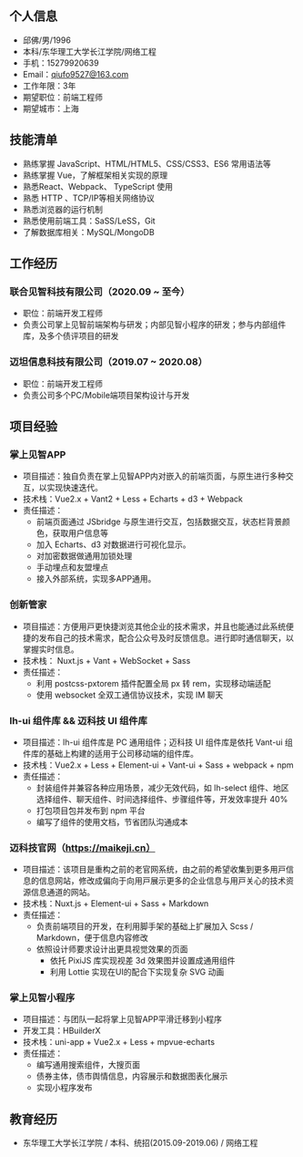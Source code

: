 ## 个人信息

- 邱佛/男/1996
- 本科/东华理⼯⼤学⻓江学院/⽹络⼯程
- ⼿机：15279920639
- Email：qiufo9527@163.com
- 工作年限：3年
- 期望职位：前端工程师
- 期望城市：上海

## 技能清单

- 熟练掌握 JavaScript、HTML/HTML5、CSS/CSS3、ES6 常用语法等
- 熟练掌握 Vue，了解框架相关实现的原理
- 熟悉React、Webpack、 TypeScript 使用
- 熟悉 HTTP 、TCP/IP等相关网络协议
- 熟悉浏览器的运行机制
- 熟悉使用前端⼯具：SaSS/LeSS，Git
- 了解数据库相关：MySQL/MongoDB

## 工作经历

### 联合见智科技有限公司（2020.09 ~ 至今）

- 职位：前端开发工程师
- 负责公司掌上见智前端架构与研发；内部见智小程序的研发；参与内部组件库，及多个债评项目的研发

### 迈坦信息科技有限公司（2019.07 ~ 2020.08）

- 职位：前端开发工程师
- 负责公司多个PC/Mobile端项目架构设计与开发

## 项目经验

### 掌上见智APP

- 项目描述：独自负责在掌上见智APP内对嵌入的前端页面，与原生进行多种交互，以实现快速迭代。
- 技术栈：Vue2.x + Vant2 + Less + Echarts + d3 + Webpack
- 责任描述：
  - 前端页面通过 JSbridge 与原生进行交互，包括数据交互，状态栏背景颜色，获取用户信息等
  - 加入 Echarts、d3 对数据进行可视化显示。
  - 对加密数据做通用加锁处理
  - 手动埋点和友盟埋点
  - 接入外部系统，实现多APP通用。

### 创新管家

- 项目描述：⽅便⽤⼾更快捷浏览其他企业的技术需求，并且也能通过此系统便捷的发布⾃⼰的技术需求，配合公众号及时反馈信息。进⾏即时通信聊天，以掌握实时信息。
- 技术栈： Nuxt.js + Vant + WebSocket + Sass
- 责任描述：
  - 利⽤ postcss-pxtorem 插件配置全局 px 转 rem，实现移动端适配
  - 使⽤ websocket 全双⼯通信协议技术，实现 IM 聊天

### lh-ui 组件库 && 迈科技 UI 组件库

- 项目描述：lh-ui 组件库是 PC 通用组件；迈科技 UI 组件库是依托 Vant-ui 组件库的基础上构建的适⽤于公司移动端的组件库。
- 技术栈：Vue2.x + Less + Element-ui + Vant-ui + Sass + webpack + npm
- 责任描述：
  - 封装组件并兼容各种应用场景，减少无效代码，如 lh-select 组件、地区选择组件、聊天组件、时间选择组件、步骤组件等，开发效率提升 40%
  - 打包项目包并发布到 npm 平台
  - 编写了组件的使⽤⽂档，节省团队沟通成本

### 迈科技官⽹（https://maikeji.cn）

- 项目描述：该项⽬是重构之前的⽼官⽹系统，由之前的希望收集到更多⽤⼾信息的信息⽹站，修改成偏向于向⽤⼾展⽰更多的企业信息与⽤⼾关⼼的技术资源信息通道的网站。
- 技术栈：Nuxt.js + Element-ui + Sass + Markdown
- 责任描述：
  - 负责前端项⽬的开发，在利⽤脚⼿架的基础上扩展加⼊ Scss / Markdown，便于信息内容修改
  - 依照设计师要求设计出更具视觉效果的⻚⾯
    - 依托 PixiJS 库实现视差 3d 效果图并设置成通⽤组件
    - 利⽤ Lottie 实现在UI的配合下实现复杂 SVG 动画

### 掌上见智小程序

- 项目描述：与团队一起将掌上见智APP平滑迁移到小程序
- 开发工具：HBuilderX
- 技术栈：uni-app + Vue2.x + Less + mpvue-echarts
- 责任描述：
  - 编写通用搜索组件，大搜页面
  - 债券主体，债市舆情信息，内容展示和数据图表化展示
  - 实现小程序发布

## 教育经历

 - 东华理工大学长江学院 / 本科、统招(2015.09-2019.06)  / 网络工程
